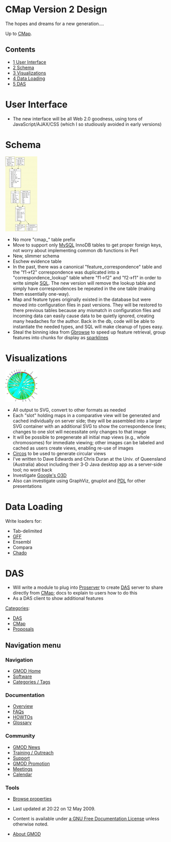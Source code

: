 



<span id="top"></span>




# <span dir="auto">CMap Version 2 Design</span>









The hopes and dreams for a new generation....

Up to [CMap](CMap.1 "CMap").


## Contents



- [<span class="tocnumber">1</span> <span class="toctext">User
  Interface</span>](#User_Interface)
- [<span class="tocnumber">2</span>
  <span class="toctext">Schema</span>](#Schema)
- [<span class="tocnumber">3</span>
  <span class="toctext">Visualizations</span>](#Visualizations)
- [<span class="tocnumber">4</span> <span class="toctext">Data
  Loading</span>](#Data_Loading)
- [<span class="tocnumber">5</span>
  <span class="toctext">DAS</span>](#DAS)



# <span id="User_Interface" class="mw-headline">User Interface</span>

- The new interface will be all Web 2.0 goodness, using tons of
  JavaScript/AJAX/CSS (which I so studiously avoided in early versions)

# <span id="Schema" class="mw-headline">Schema</span>

<a href="File:Cmap_2.0_schema.png" class="image"><img
src="https://raw.githubusercontent.com/GMOD/gmod.github.io/main/mediawiki/images/thumb/b/b8/Cmap_2.0_schema.png/100px-Cmap_2.0_schema.png"
srcset="https://raw.githubusercontent.com/GMOD/gmod.github.io/main/mediawiki/images/thumb/b/b8/Cmap_2.0_schema.png/150px-Cmap_2.0_schema.png 1.5x, https://raw.githubusercontent.com/GMOD/gmod.github.io/main/mediawiki/images/thumb/b/b8/Cmap_2.0_schema.png/200px-Cmap_2.0_schema.png 2x"
width="100" height="234" alt="Cmap 2.0 schema.png" /></a>

- No more "cmap\_" table prefix
- Move to support only [MySQL](MySQL "MySQL") InnoDB tables to get
  proper foreign keys, not worry about implementing common db functions
  in Perl
- New, slimmer schema
- Eschew evidence table
- In the past, there was a canonical "feature_correspondence" table and
  the "f1-\>f2" correspondence was duplicated into a
  "correspondence_lookup" table where "f1-\>f2" and "f2-\>f1" in order
  to write simple [SQL](Glossary#SQL "Glossary"). The new version will
  remove the lookup table and simply have correspondences be repeated in
  the one table (making them essentially one-way).
- Map and feature types originally existed in the database but were
  moved into configuration files in past versions. They will be restored
  to there previous tables because any mismatch in configuration files
  and incoming data can easily cause data to be quietly ignored,
  creating many headaches for the author. Back in the db, code will be
  able to instantiate the needed types, and SQL will make cleanup of
  types easy.
- Steal the binning idea from
  <a href="http://genome.cshlp.org/content/12/10/1599.full"
  class="external text" rel="nofollow">Gbrowse</a> to speed up feature
  retrieval, group features into chunks for display as
  <a href="http://en.wikipedia.org/wiki/Sparkline" class="external text"
  rel="nofollow">sparklines</a>

# <span id="Visualizations" class="mw-headline">Visualizations</span>

<a href="File:CMap_circos.png" class="image"><img
src="https://raw.githubusercontent.com/GMOD/gmod.github.io/main/mediawiki/images/thumb/d/da/CMap_circos.png/100px-CMap_circos.png"
srcset="https://raw.githubusercontent.com/GMOD/gmod.github.io/main/mediawiki/images/thumb/d/da/CMap_circos.png/150px-CMap_circos.png 1.5x, https://raw.githubusercontent.com/GMOD/gmod.github.io/main/mediawiki/images/thumb/d/da/CMap_circos.png/200px-CMap_circos.png 2x"
width="100" height="100" alt="CMap circos.png" /></a>

- All output to SVG, convert to other formats as needed
- Each "slot" holding maps in a comparative view will be generated and
  cached individually on server side; they will be assembled into a
  larger SVG container with an additional SVG to show the correspondence
  lines; changes to one slot will necessitate only changes to that image
- It will be possible to pregenerate all initial map views (e.g., whole
  chromosomes) for immediate viewing; other images can be labeled and
  cached as users create views, enabling re-use of images
- <a href="http://mkweb.bcgsc.ca/circos" class="external text"
  rel="nofollow">Circos</a> to be used to generate circular views
- I've written to Dave Edwards and Chris Duran at the Univ. of
  Queensland (Australia) about including their 3-D Java desktop app as a
  server-side tool; no word back
- Investigate
  <a href="http://code.google.com/apis/o3d/" class="external text"
  rel="nofollow">Google's O3D</a>
- Also can investigate using GraphViz, gnuplot and
  <a href="http://pdl.perl.org/" class="external text"
  rel="nofollow">PDL</a> for other presentations

# <span id="Data_Loading" class="mw-headline">Data Loading</span>

Write loaders for:

- Tab-delimited
- [GFF](GFF "GFF")
- Ensembl
- Compara
- <a href="Chado" class="mw-redirect" title="Chado">Chado</a>

# <span id="DAS" class="mw-headline">DAS</span>

- Will write a module to plug into
  <a href="http://www.sanger.ac.uk/Software/analysis/proserver/"
  class="external text" rel="nofollow">Proserver</a> to create
  <a href="DAS" class="mw-redirect" title="DAS">DAS</a> server to share
  directly from [CMap](CMap.1 "CMap"); docs to explain to users how to
  do this
- As a DAS client to show additional features




[Categories](Special%3ACategories "Special%3ACategories"):

- [DAS](Category%3ADAS "Category%3ADAS")
- [CMap](Category%3ACMap "Category%3ACMap")
- [Proposals](Category%3AProposals "Category%3AProposals")






## Navigation menu






### 



<a href="Main_Page"
style="background-image: url(../images/GMOD-cogs.png);"
title="Visit the main page"></a>


### Navigation



- <span id="n-GMOD-Home">[GMOD Home](Main_Page)</span>
- <span id="n-Software">[Software](GMOD_Components)</span>
- <span id="n-Categories-.2F-Tags">[Categories /
  Tags](Categories)</span>




### Documentation



- <span id="n-Overview">[Overview](Overview)</span>
- <span id="n-FAQs">[FAQs](Category%3AFAQ)</span>
- <span id="n-HOWTOs">[HOWTOs](Category%3AHOWTO)</span>
- <span id="n-Glossary">[Glossary](Glossary)</span>




### Community



- <span id="n-GMOD-News">[GMOD News](GMOD_News)</span>
- <span id="n-Training-.2F-Outreach">[Training /
  Outreach](Training_and_Outreach)</span>
- <span id="n-Support">[Support](Support)</span>
- <span id="n-GMOD-Promotion">[GMOD Promotion](GMOD_Promotion)</span>
- <span id="n-Meetings">[Meetings](Meetings)</span>
- <span id="n-Calendar">[Calendar](Calendar)</span>




### Tools

- <span id="t-smwbrowselink"><a href="Special%3ABrowse/CMap_Version_2_Design" rel="smw-browse">Browse
  properties</a></span>



- <span id="footer-info-lastmod">Last updated at 20:22 on 12 May
  2009.</span>
<!-- - <span id="footer-info-viewcount">57,329 page views.</span> -->
- <span id="footer-info-copyright">Content is available under
  <a href="http://www.gnu.org/licenses/fdl-1.3.html" class="external"
  rel="nofollow">a GNU Free Documentation License</a> unless otherwise
  noted.</span>

<!-- -->

- <span id="footer-places-about">[About
  GMOD](GMOD%3AAbout "GMOD%3AAbout")</span>

<!-- -->




